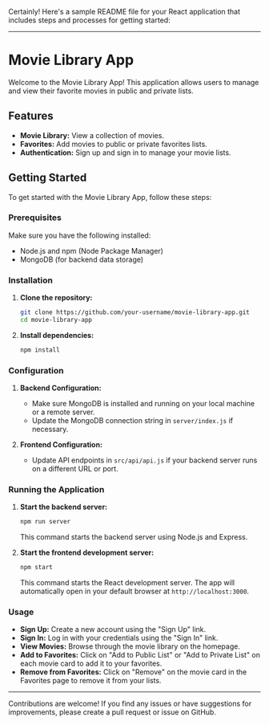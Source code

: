 Certainly! Here's a sample README file for your React application that includes steps and processes for getting started:

---

# Movie Library App

Welcome to the Movie Library App! This application allows users to manage and view their favorite movies in public and private lists.

## Features

- **Movie Library:** View a collection of movies.
- **Favorites:** Add movies to public or private favorites lists.
- **Authentication:** Sign up and sign in to manage your movie lists.

## Getting Started

To get started with the Movie Library App, follow these steps:

### Prerequisites

Make sure you have the following installed:

- Node.js and npm (Node Package Manager)
- MongoDB (for backend data storage)

### Installation

1. **Clone the repository:**

   ```bash
   git clone https://github.com/your-username/movie-library-app.git
   cd movie-library-app
   ```

2. **Install dependencies:**

   ```bash
   npm install
   ```

### Configuration

1. **Backend Configuration:**

   - Make sure MongoDB is installed and running on your local machine or a remote server.
   - Update the MongoDB connection string in `server/index.js` if necessary.

2. **Frontend Configuration:**

   - Update API endpoints in `src/api/api.js` if your backend server runs on a different URL or port.

### Running the Application

1. **Start the backend server:**

   ```bash
   npm run server
   ```

   This command starts the backend server using Node.js and Express.

2. **Start the frontend development server:**

   ```bash
   npm start
   ```

   This command starts the React development server. The app will automatically open in your default browser at `http://localhost:3000`.

### Usage

- **Sign Up:** Create a new account using the "Sign Up" link.
- **Sign In:** Log in with your credentials using the "Sign In" link.
- **View Movies:** Browse through the movie library on the homepage.
- **Add to Favorites:** Click on "Add to Public List" or "Add to Private List" on each movie card to add it to your favorites.
- **Remove from Favorites:** Click on "Remove" on the movie card in the Favorites page to remove it from your lists.


---
Contributions are welcome! If you find any issues or have suggestions for improvements, please create a pull request or issue on GitHub.



